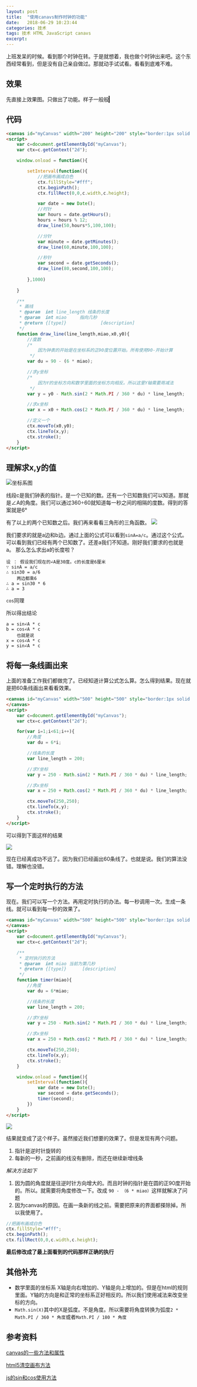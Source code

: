 ```yaml
---
layout: post
title:  "使用canavs制作时钟的功能"
date:   2018-06-29 10:23:44
categories: 技术
tags: 技术 HTML JavaScript canavs
excerpt: 
---
```



上班发呆的时候。看到那个时钟在转。于是就想着，我也做个时钟出来吧。这个东西经常看到，但是没有自己亲自做过。那就动手试试看。看看到底难不难。




## 效果
先直接上效果图。只做出了功能。样子一般般
<canvas id="myCanvas" width="200" height="200" style="border:1px solid #000000;"></canvas>
<script>
    var c=document.getElementById("myCanvas");
    var ctx=c.getContext("2d");

    window.onload = function(){

        setInterval(function(){
            //把画布画成白色
            ctx.fillStyle="#fff";
            ctx.beginPath();  
            ctx.fillRect(0,0,c.width,c.height);

            var date = new Date();
            //时针
            var hours = date.getHours();
            hours = hours % 12;
            draw_line(50,hours*5,100,100);

            //分针
            var minute = date.getMinutes();
            draw_line(60,minute,100,100);

            //秒针
            var second = date.getSeconds();
            draw_line(80,second,100,100);
            
        },1000)
        
    }

    /**
     * 画线
     * @param  int line_length 线条的长度
     * @param  int miao     指向几秒
     * @return {[type]}             [description]
     */
    function draw_line(line_length,miao,x0,y0){
        //度数
        /*
            因为钟表的开始是在坐标系的正90度位置开始。所有使用90-开始计算
         */
        var du = 90 - (6 * miao);

        //求y坐标 
        /*
            因为Y的坐标方向和数学里面的坐标方向相反。所以这里Y轴需要用减法
         */
        var y = y0 - Math.sin(2 * Math.PI / 360 * du) * line_length;

        //求x坐标
        var x = x0 + Math.cos(2 * Math.PI / 360 * du) * line_length;

        //定义一个
        ctx.moveTo(x0,y0);
        ctx.lineTo(x,y);
        ctx.stroke();
    }
</script>

## 代码
```html
<canvas id="myCanvas" width="200" height="200" style="border:1px solid #000000;"></canvas>
<script>
    var c=document.getElementById("myCanvas");
    var ctx=c.getContext("2d");

    window.onload = function(){

        setInterval(function(){
            //把画布画成白色
            ctx.fillStyle="#fff";
            ctx.beginPath();  
            ctx.fillRect(0,0,c.width,c.height);

            var date = new Date();
            //时针
            var hours = date.getHours();
            hours = hours % 12;
            draw_line(50,hours*5,100,100);

            //分针
            var minute = date.getMinutes();
            draw_line(60,minute,100,100);

            //秒针
            var second = date.getSeconds();
            draw_line(80,second,100,100);
            
        },1000)
        
    }

    /**
     * 画线
     * @param  int line_length 线条的长度
     * @param  int miao     指向几秒
     * @return {[type]}             [description]
     */
    function draw_line(line_length,miao,x0,y0){
        //度数
        /*
            因为钟表的开始是在坐标系的正90度位置开始。所有使用90-开始计算
         */
        var du = 90 - (6 * miao);

        //求y坐标 
        /*
            因为Y的坐标方向和数学里面的坐标方向相反。所以这里Y轴需要用减法
         */
        var y = y0 - Math.sin(2 * Math.PI / 360 * du) * line_length;

        //求x坐标
        var x = x0 + Math.cos(2 * Math.PI / 360 * du) * line_length;

        //定义一个
        ctx.moveTo(x0,y0);
        ctx.lineTo(x,y);
        ctx.stroke();
    }
</script>
```

## 理解求x,y的值
![坐标系图](/strong-chen_file/2018-5-25/1.png)

线段c是我们钟表的指针。是一个已知的数。还有一个已知数我们可以知道。那就是∠A的角度。我们可以通过360÷60就知道每一秒之间的相隔的度数。得到的答案就是6°

有了以上的两个已知数之后。我们再来看看三角形的三角函数。
![](/strong-chen_file/2018-5-25/20180525222357.png)

我们要求的就是a边和b边。通过上面的公式可以看到`sinA=a/c`。通过这个公式。可以看到我们已经有两个已知数了。还差a我们不知道。刚好我们要求的也就是a。
那么怎么求出a的长度啦？

```
设 ： 假设我们现在的∠A是30度。c的长度是6厘米
∵ sinA = a/c
∴ sin30 = a/6
    两边都乘6
∴ a = sin30 * 6
∴ a = 3
```
`cos`同理

所以得出结论
```
a = sin∠A * c
b = cos∠A * c
    也就是说
x = cos∠A * c
y = sin∠A * c
```

## 将每一条线画出来
上面的准备工作我们都做完了。已经知道计算公式怎么算。怎么得到结果。现在就是把60条线画出来看看效果。

```html
<canvas id="myCanvas" width="500" height="500" style="border:1px solid #000000;">
</canvas>
<script>
    var c=document.getElementById("myCanvas");
    var ctx=c.getContext("2d");

    for(var i=1;i<61;i++){
        //角度
        var du = 6*i;

        //线条的长度
        var line_length = 200;

        //求Y坐标
        var y = 250 - Math.sin(2 * Math.PI / 360 * du) * line_length;

        //求x坐标
        var x = 250 + Math.cos(2 * Math.PI / 360 * du) * line_length;

        ctx.moveTo(250,250);
        ctx.lineTo(x,y);
        ctx.stroke();
    }
</script>
```

可以得到下面这样的结果

![](/strong-chen_file/2018-5-25/20180526234107.png)

现在已经离成功不远了。因为我们已经画出60条线了。也就是说。我们的算法没错。理解也没错。

## 写一个定时执行的方法
现在。我们可以写一个方法。再用定时执行的办法。每一秒调用一次。生成一条线。就可以看到每一秒的效果了。

```html
<canvas id="myCanvas" width="500" height="500" style="border:1px solid #000000;">
</canvas>
<script>
    var c=document.getElementById("myCanvas");
    var ctx=c.getContext("2d");

    /**
     * 定时执行的方法
     * @param  int miao 当前为第几秒
     * @return {[type]}      [description]
     */
    function timer(miao){
        //角度
        var du = 6*miao;

        //线条的长度
        var line_length = 200;

        //求Y坐标
        var y = 250 - Math.sin(2 * Math.PI / 360 * du) * line_length;

        //求x坐标
        var x = 250 + Math.cos(2 * Math.PI / 360 * du) * line_length;

        ctx.moveTo(250,250);
        ctx.lineTo(x,y);
        ctx.stroke();
    }

    window.onload = function(){
        setInterval(function(){
            var date = new Date();
            var second = date.getSeconds();
            timer(second);
        })
    }
</script>
```
![](/strong-chen_file/2018-5-25/20180526235200.png)

结果就变成了这个样子。虽然接近我们想要的效果了。但是发现有两个问题。
1. 指针是逆时针旋转的
1. 每新的一秒，之前画的线没有删除，而还在继续新增线条

*解决方法如下*

1. 因为圆的角度就是往逆时针方向增大的。而且时钟的指针是在圆的正90度开始的。所以。就需要将角度修改一下。改成 `90 - （6 * miao）`这样就解决了问题
1. 因为canvas的原因。在画一条新的线之前。需要把原来的界面都搽除掉。所以我使用了。
```javascript
//把画布画成白色
ctx.fillStyle="#fff";
ctx.beginPath();  
ctx.fillRect(0,0,c.width,c.height);
```

**最后修改成了最上面看到的代码那样正确的执行**


## 其他补充
* 数学里面的坐标系 X轴是向右增加的、Y轴是向上增加的。但是在html的规则里面。Y轴的方向是和正常的坐标系正好相反的。所以我们使用减法来改变坐标的方向。
* `Math.sin(X)`其中的X是弧度。不是角度。所以需要将角度转换为弧度`2 * Math.PI / 360 * 角度`或者`Math.PI / 180 * 角度`

## 参考资料
[canvas的一些方法和属性](http://www.w3school.com.cn/tags/html_ref_canvas.asp)

[html5清空画布方法](https://blog.csdn.net/u010484625/article/details/46046217)

[js的sin和cos使用方法](https://www.cnblogs.com/xieon1986/archive/2013/01/28/2880367.html)



